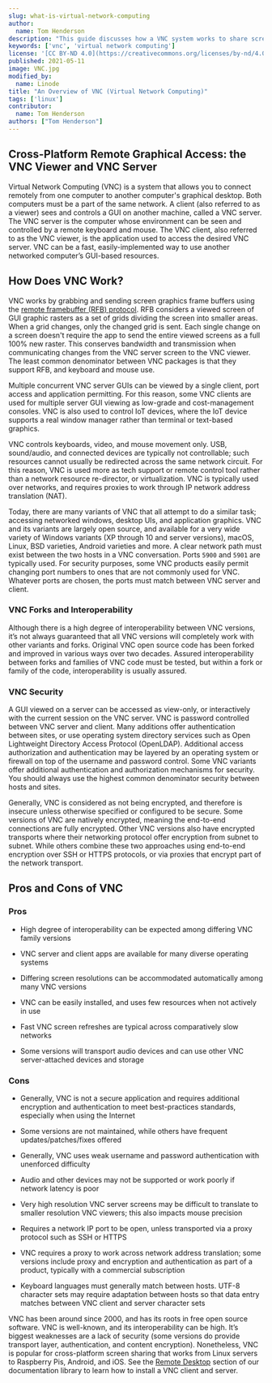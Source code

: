 ```yaml
---
slug: what-is-virtual-network-computing
author:
  name: Tom Henderson
description: "This guide discusses how a VNC system works to share screen graphics, how they're configured, and how you can secure yours."
keywords: ['vnc', 'virtual network computing']
license: '[CC BY-ND 4.0](https://creativecommons.org/licenses/by-nd/4.0)'
published: 2021-05-11
image: VNC.jpg
modified_by:
  name: Linode
title: "An Overview of VNC (Virtual Network Computing)"
tags: ['linux']
contributor:
  name: Tom Henderson
authors: ["Tom Henderson"]
---
```


## Cross-Platform Remote Graphical Access: the VNC Viewer and VNC Server

Virtual Network Computing (VNC) is a system that allows you to connect remotely from one computer to another computer's graphical desktop. Both computers must be a part of the same network. A client (also referred to as a viewer) sees and controls a GUI on another machine, called a VNC server. The VNC server is the computer whose environment can be seen and controlled by a remote keyboard and mouse. The VNC client, also referred to as the VNC viewer, is the application used to access the desired VNC server. VNC can be a fast, easily-implemented way to use another networked computer’s GUI-based resources.

## How Does VNC Work?

VNC works by grabbing and sending screen graphics frame buffers using the [remote framebuffer (RFB) protocol](https://en.wikipedia.org/wiki/RFB_protocol). RFB considers a viewed screen of GUI graphic rasters as a set of grids dividing the screen into smaller areas. When a grid changes, only the changed grid is sent. Each single change on a screen doesn't require the app to send the entire viewed screens as a full 100% new raster. This conserves bandwidth and transmission when communicating changes from the VNC server screen to the VNC viewer. The least common denominator between VNC packages is that they support RFB, and keyboard and mouse use.

Multiple concurrent VNC server GUIs can be viewed by a single client, port access and application permitting. For this reason, some VNC clients are used for multiple server GUI viewing as low-grade and cost-management consoles. VNC is also used to control IoT devices, where the IoT device supports a real window manager rather than terminal or text-based graphics.

VNC controls keyboards, video, and mouse movement only. USB, sound/audio, and connected devices are typically not controllable; such resources cannot usually be redirected across the same network circuit. For this reason, VNC is used more as tech support or remote control tool rather than a network resource re-director, or virtualization. VNC is typically used over networks, and requires proxies to work through IP network address translation (NAT).

Today, there are many variants of VNC that all attempt to do a similar task; accessing networked windows, desktop UIs, and application graphics. VNC and its variants are largely open source, and available for a very wide variety of Windows variants (XP through 10 and server versions), macOS, Linux, BSD varieties, Android varieties and more. A clear network path must exist between the two hosts in a VNC conversation. Ports `5900` and `5901` are typically used. For security purposes, some VNC products easily permit changing port numbers to ones that are not commonly used for VNC. Whatever ports are chosen, the ports must match between VNC server and client.

### VNC Forks and Interoperability

Although there is a high degree of interoperability between VNC versions, it’s not always guaranteed that all VNC versions will completely work with other variants and forks. Original VNC open source code has been forked and improved in various ways over two decades. Assured interoperability between forks and families of VNC code must be tested, but within a fork or family of the code, interoperability is usually assured.

### VNC Security

A GUI viewed on a server can be accessed as view-only, or interactively with the current session on the VNC server. VNC is password controlled between VNC server and client. Many additions offer authentication between sites, or use operating system directory services such as Open Lightweight Directory Access Protocol (OpenLDAP). Additional access authorization and authentication may be layered by an operating system or firewall on top of the username and password control. Some VNC variants offer additional authentication and authorization mechanisms for security. You should always use the highest common denominator security between hosts and sites.

Generally, VNC is considered as not being encrypted, and therefore is insecure unless otherwise specified or configured to be secure. Some versions of VNC are natively encrypted, meaning the end-to-end connections are fully encrypted. Other VNC versions also have encrypted transports where their networking protocol offer encryption from subnet to subnet. While others combine these two approaches using end-to-end encryption over SSH or HTTPS protocols, or via proxies that encrypt part of the network transport.

## Pros and Cons of VNC
### Pros

- High degree of interoperability can be expected among differing VNC family versions

- VNC server and client apps are available for many diverse operating systems

- Differing screen resolutions can be accommodated automatically among many VNC versions

- VNC can be easily installed, and uses few resources when not actively in use

- Fast VNC screen refreshes are typical across comparatively slow networks

- Some versions will transport audio devices and can use other VNC server-attached devices and storage

### Cons

- Generally, VNC is not a secure application and requires additional encryption and authentication to meet best-practices standards, especially when using the Internet

- Some versions are not maintained, while others have frequent updates/patches/fixes offered

- Generally, VNC uses weak username and password authentication with unenforced difficulty

- Audio and other devices may not be supported or work poorly if network latency is poor

- Very high resolution VNC server screens may be difficult to translate to smaller resolution VNC viewers; this also impacts mouse precision

- Requires a network IP port to be open, unless transported via a proxy protocol such as SSH or HTTPS

- VNC requires a proxy to work across network address translation; some versions include proxy and encryption and authentication as part of a product, typically with a commercial subscription

- Keyboard languages must generally match between hosts. UTF-8 character sets may require adaptation between hosts so that data entry matches between VNC client and server character sets

VNC has been around since 2000, and has its roots in free open source software. VNC is well-known, and its interoperability can be high. It’s biggest weaknesses are a lack of security (some versions do provide transport layer, authentication, and content encryption). Nonetheless, VNC is popular for cross-platform screen sharing that works from Linux servers to Raspberry Pis, Android, and iOS. See the [Remote Desktop](/docs/guides/applications/remote-desktop/) section of our documentation library to learn how to install a VNC client and server.
